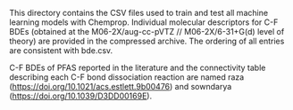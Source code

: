 This directory contains the CSV files used to train and test all machine learning models with Chemprop. Individual molecular descriptors for C-F BDEs (obtained at the M06-2X/aug-cc-pVTZ // M06-2X/6-31+G(d) level of theory) are provided in the compressed archive. The ordering of all entries are consistent with bde.csv.

C-F BDEs of PFAS reported in the literature and the connectivity table describing each C-F bond dissociation reaction are named raza (https://doi.org/10.1021/acs.estlett.9b00476) and sowndarya (https://doi.org/10.1039/D3DD00169E).

